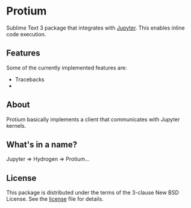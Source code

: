 # Protium
Sublime Text 3 package that integrates with [Jupyter](http://jupyter.org).
This enables inline code execution.

<!-- ![Screenshot](xkcd.png) -->

## Features
Some of the currently implemented features are:
* Tracebacks
*

## About
Protium basically implements a client that communicates with Jupyter  kernels.

## What's in a name?
Jupyter => Hydrogen => Protium...

## License
This package is distributed under the terms of the 3-clause New BSD License. See the [license](LICENSE.txt) file for details.

